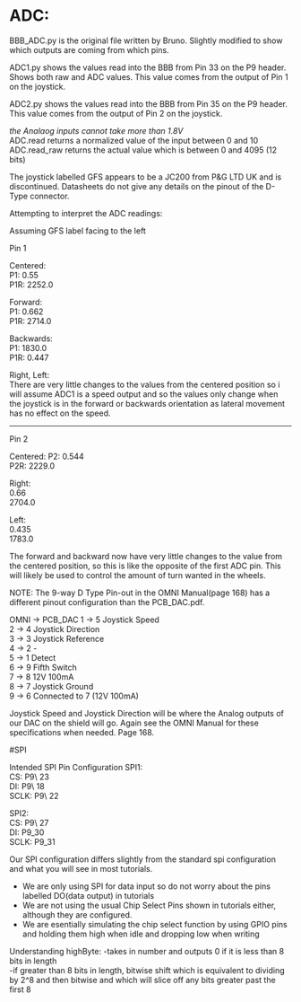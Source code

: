 # ADC:

BBB\_ADC.py is the original file written by Bruno. Slightly modified to show which outputs are coming from which pins.

ADC1.py shows the values read into the BBB from Pin 33 on the P9 header. Shows both raw and ADC values. This value comes from the output of Pin 1 on the joystick.

ADC2.py shows the values read into the BBB from Pin 35 on the P9 header. This value comes from the output of Pin 2 on the joystick.


*the Analaog inputs cannot take more than 1.8V*  
ADC.read returns a normalized value of the input between 0 and 10  
ADC.read_raw returns the actual value which is between 0 and 4095 (12 bits)  

The joystick labelled GFS appears to be a JC200 from P&G LTD UK and is discontinued. Datasheets do not give any details on the pinout of the D-Type connector.

Attempting to interpret the ADC readings:

Assuming GFS label facing to the left

Pin 1

Centered:  
P1: 0.55  
P1R: 2252.0  

Forward:  
P1: 0.662  
P1R: 2714.0  

Backwards:  
P1: 1830.0  
P1R: 0.447  

Right, Left:  
There are very little changes to the values from the centered position so i will assume ADC1 is a speed output and so the values only change when the joystick is in the forward or backwards orientation as lateral movement has no effect on the speed.

-------------------------------------------------
Pin 2

Centered:
P2: 0.544  
P2R: 2229.0  

Right:  
0.66  
2704.0  

Left:  
0.435  
1783.0  

The forward and backward now have very little changes to the value from the centered position, so this is like the opposite of the first ADC pin. This will likely be used to control the amount of turn wanted in the wheels.



NOTE: The 9-way D Type Pin-out in the OMNI Manual(page 168) has a different pinout configuration than the PCB\_DAC.pdf.

OMNI -> PCB\_DAC
1 -> 5	Joystick Speed  
2 -> 4	Joystick Direction  
3 -> 3	Joystick Reference  
4 -> 2		-  
5 -> 1	Detect  
6 -> 9	Fifth Switch   
7 -> 8	12V 100mA  
8 -> 7	Joystick Ground  
9 -> 6	Connected to 7 (12V 100mA)  

Joystick Speed and Joystick Direction will be where the Analog outputs of our DAC on the shield will go. Again see the OMNI Manual for these specifications when needed. Page 168.


#SPI

Intended SPI Pin Configuration
SPI1:  
CS: P9\ 23  
DI: P9\ 18  
SCLK: P9\ 22  

SPI2:  
CS: P9\ 27  
DI: P9\_30  
SCLK: P9\_31  

Our SPI configuration differs slightly from the standard spi configuration and what you will see in most tutorials.  
- We are only using SPI for data input so do not worry about the pins labelled DO(data output) in tutorials  
- We are not using the usual Chip Select Pins shown in tutorials either, although they are configured.  
- We are esentially simulating the chip select function by using GPIO pins and holding them high when idle and dropping low when writing  

Understanding highByte:
-takes in number and outputs 0 if it is less than 8 bits in length  
-if greater than 8 bits in length, bitwise shift which is equivalent to dividing by 2^8 and then bitwise and which will slice off any bits greater past the first 8
